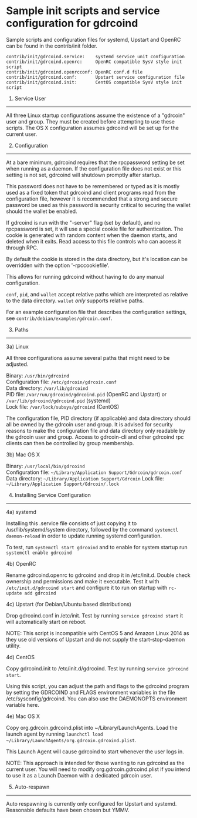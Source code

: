 Sample init scripts and service configuration for gdrcoind
==========================================================

Sample scripts and configuration files for systemd, Upstart and OpenRC
can be found in the contrib/init folder.

    contrib/init/gdrcoind.service:    systemd service unit configuration
    contrib/init/gdrcoind.openrc:     OpenRC compatible SysV style init script
    contrib/init/gdrcoind.openrcconf: OpenRC conf.d file
    contrib/init/gdrcoind.conf:       Upstart service configuration file
    contrib/init/gdrcoind.init:       CentOS compatible SysV style init script

1. Service User
---------------------------------

All three Linux startup configurations assume the existence of a "gdrcoin" user
and group.  They must be created before attempting to use these scripts.
The OS X configuration assumes gdrcoind will be set up for the current user.

2. Configuration
---------------------------------

At a bare minimum, gdrcoind requires that the rpcpassword setting be set
when running as a daemon.  If the configuration file does not exist or this
setting is not set, gdrcoind will shutdown promptly after startup.

This password does not have to be remembered or typed as it is mostly used
as a fixed token that gdrcoind and client programs read from the configuration
file, however it is recommended that a strong and secure password be used
as this password is security critical to securing the wallet should the
wallet be enabled.

If gdrcoind is run with the "-server" flag (set by default), and no rpcpassword is set,
it will use a special cookie file for authentication. The cookie is generated with random
content when the daemon starts, and deleted when it exits. Read access to this file
controls who can access it through RPC.

By default the cookie is stored in the data directory, but it's location can be overridden
with the option '-rpccookiefile'.

This allows for running gdrcoind without having to do any manual configuration.

`conf`, `pid`, and `wallet` accept relative paths which are interpreted as
relative to the data directory. `wallet` *only* supports relative paths.

For an example configuration file that describes the configuration settings,
see `contrib/debian/examples/gdrcoin.conf`.

3. Paths
---------------------------------

3a) Linux

All three configurations assume several paths that might need to be adjusted.

Binary:              `/usr/bin/gdrcoind`  
Configuration file:  `/etc/gdrcoin/gdrcoin.conf`  
Data directory:      `/var/lib/gdrcoind`  
PID file:            `/var/run/gdrcoind/gdrcoind.pid` (OpenRC and Upstart) or `/var/lib/gdrcoind/gdrcoind.pid` (systemd)  
Lock file:           `/var/lock/subsys/gdrcoind` (CentOS)  

The configuration file, PID directory (if applicable) and data directory
should all be owned by the gdrcoin user and group.  It is advised for security
reasons to make the configuration file and data directory only readable by the
gdrcoin user and group.  Access to gdrcoin-cli and other gdrcoind rpc clients
can then be controlled by group membership.

3b) Mac OS X

Binary:              `/usr/local/bin/gdrcoind`  
Configuration file:  `~/Library/Application Support/Gdrcoin/gdrcoin.conf`  
Data directory:      `~/Library/Application Support/Gdrcoin`
Lock file:           `~/Library/Application Support/Gdrcoin/.lock`

4. Installing Service Configuration
-----------------------------------

4a) systemd

Installing this .service file consists of just copying it to
/usr/lib/systemd/system directory, followed by the command
`systemctl daemon-reload` in order to update running systemd configuration.

To test, run `systemctl start gdrcoind` and to enable for system startup run
`systemctl enable gdrcoind`

4b) OpenRC

Rename gdrcoind.openrc to gdrcoind and drop it in /etc/init.d.  Double
check ownership and permissions and make it executable.  Test it with
`/etc/init.d/gdrcoind start` and configure it to run on startup with
`rc-update add gdrcoind`

4c) Upstart (for Debian/Ubuntu based distributions)

Drop gdrcoind.conf in /etc/init.  Test by running `service gdrcoind start`
it will automatically start on reboot.

NOTE: This script is incompatible with CentOS 5 and Amazon Linux 2014 as they
use old versions of Upstart and do not supply the start-stop-daemon utility.

4d) CentOS

Copy gdrcoind.init to /etc/init.d/gdrcoind. Test by running `service gdrcoind start`.

Using this script, you can adjust the path and flags to the gdrcoind program by
setting the GDRCOIND and FLAGS environment variables in the file
/etc/sysconfig/gdrcoind. You can also use the DAEMONOPTS environment variable here.

4e) Mac OS X

Copy org.gdrcoin.gdrcoind.plist into ~/Library/LaunchAgents. Load the launch agent by
running `launchctl load ~/Library/LaunchAgents/org.gdrcoin.gdrcoind.plist`.

This Launch Agent will cause gdrcoind to start whenever the user logs in.

NOTE: This approach is intended for those wanting to run gdrcoind as the current user.
You will need to modify org.gdrcoin.gdrcoind.plist if you intend to use it as a
Launch Daemon with a dedicated gdrcoin user.

5. Auto-respawn
-----------------------------------

Auto respawning is currently only configured for Upstart and systemd.
Reasonable defaults have been chosen but YMMV.
